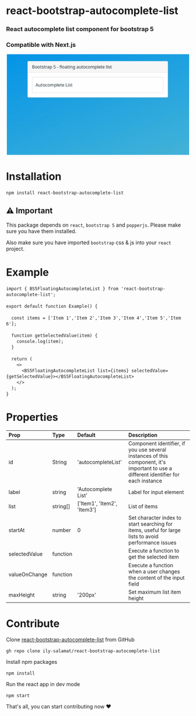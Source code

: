 # react-bootstrap-autocomplete-list

### React autocomplete list component for bootstrap 5
### Compatible with Next.js

<div align="center">
  <img src="https://raw.githubusercontent.com/ily-salamat/react-bootstrap-autocomplete-list/master/autocomplete-list.gif" alt="autocomplete list" title="autocomplete list" width="500">
</div>

# Installation
~~~
npm install react-bootstrap-autocomplete-list
~~~

## ⚠️ Important

This package depends on `react`, `bootstrap 5` and `popperjs`. Please make sure you have them installed.

Also make sure you have imported `bootstrap` css & js into your `react` project.

# Example

~~~
import { BS5FloatingAutocompleteList } from 'react-bootstrap-autocomplete-list';

export default function Example() {

  const items = ['Item 1','Item 2','Item 3','Item 4','Item 5','Item 6'];

  function getSelectedValue(item) {
    console.log(item);
  }

  return (
    <>
      <BS5FloatingAutocompleteList list={items} selectedValue={getSelectedValue}></BS5FloatingAutocompleteList>
    </>
  );
}
~~~

# Properties

|Prop|Type|Default|Description|
|:----|:----|:----|:----|
|id|String|'autocompleteList'|Component identifier, if you use several instances of this component, it's important to use a different identifier for each instance|
|label|string|'Autocomplete List'|Label for input element|
|list|string[]|['Item1', 'Item2', 'Item3']|List of items|
|startAt|number|0|Set character index to start searching for items, useful for large lists to avoid performance issues|
|selectedValue|function| |Execute a function to get the selected item|
|valueOnChange|function| |Execute a function when a user changes the content of the input field|
|maxHeight|string|'200px'|Set maximum list item height|

# Contribute

Clone [react-bootstrap-autocomplete-list](https://github.com/ily-salamat/react-bootstrap-autocomplete-list) from GitHub
~~~
gh repo clone ily-salamat/react-bootstrap-autocomplete-list
~~~

Install npm packages
~~~
npm install
~~~

Run the react app in dev mode
~~~
npm start
~~~

That's all, you can start contributing now ❤️